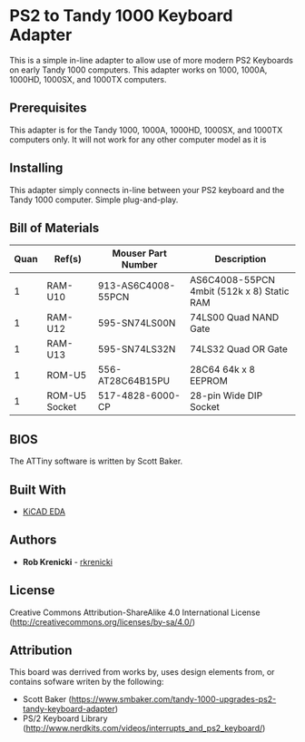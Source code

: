 # PS2 to Tandy 1000 Keyboard Adapter

This is a simple in-line adapter to allow use of more modern PS2 Keyboards on early Tandy 1000 computers.   This adapter works on 1000, 1000A, 1000HD, 1000SX, and 1000TX computers.

## Prerequisites

This adapter is for the Tandy 1000, 1000A, 1000HD, 1000SX, and 1000TX computers only.  It will not work for any other computer model as it is

## Installing

This adapter simply connects in-line between your PS2 keyboard and the Tandy 1000 computer.  Simple plug-and-play.


## Bill of Materials
|Quan |Ref(s)        |Mouser Part Number  |Description                                                     
|-----|--------------|--------------------|----------------------------------------------------------------
| 1   |RAM-U10       |913-AS6C4008-55PCN  |AS6C4008-55PCN 4mbit (512k x 8) Static RAM
| 1   |RAM-U12       |595-SN74LS00N       |74LS00 Quad NAND Gate
| 1   |RAM-U13       |595-SN74LS32N       |74LS32 Quad OR Gate
| 1   |ROM-U5        |556-AT28C64B15PU    |28C64 64k x 8 EEPROM
| 1   |ROM-U5 Socket |517-4828-6000-CP    |28-pin Wide DIP Socket




## BIOS

The ATTiny software is written by Scott Baker.




## Built With

* [KiCAD EDA](http://www.kicad-pcb.org/)

## Authors

* **Rob Krenicki** - [rkrenicki](https://github.com/rkrenicki)

## License

Creative Commons Attribution-ShareAlike 4.0 International License (http://creativecommons.org/licenses/by-sa/4.0/)

## Attribution

This board was derrived from works by, uses design elements from, or contains sofware writen by the following:
* Scott Baker (https://www.smbaker.com/tandy-1000-upgrades-ps2-tandy-keyboard-adapter)
* PS/2 Keyboard Library (http://www.nerdkits.com/videos/interrupts_and_ps2_keyboard/)


